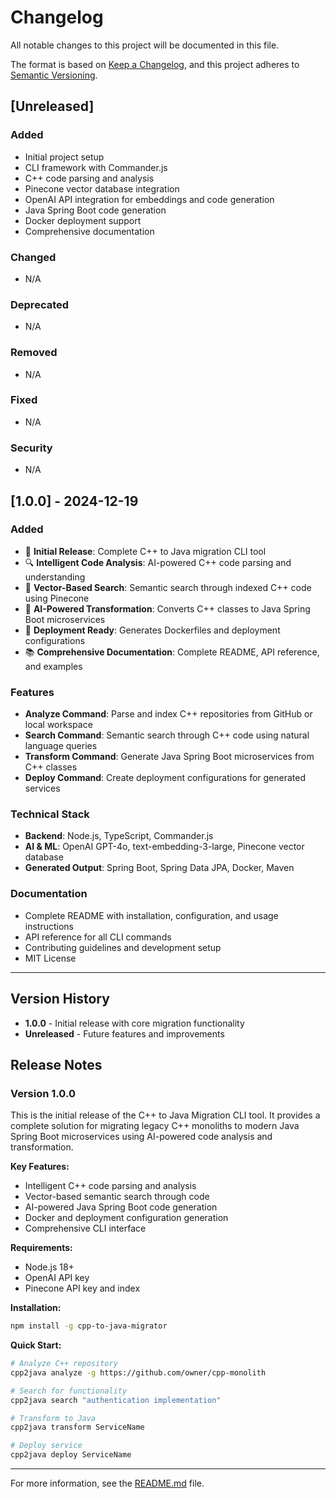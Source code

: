 # Changelog

All notable changes to this project will be documented in this file.

The format is based on [Keep a Changelog](https://keepachangelog.com/en/1.0.0/),
and this project adheres to [Semantic Versioning](https://semver.org/spec/v2.0.0.html).

## [Unreleased]

### Added
- Initial project setup
- CLI framework with Commander.js
- C++ code parsing and analysis
- Pinecone vector database integration
- OpenAI API integration for embeddings and code generation
- Java Spring Boot code generation
- Docker deployment support
- Comprehensive documentation

### Changed
- N/A

### Deprecated
- N/A

### Removed
- N/A

### Fixed
- N/A

### Security
- N/A

## [1.0.0] - 2024-12-19

### Added
- 🚀 **Initial Release**: Complete C++ to Java migration CLI tool
- 🔍 **Intelligent Code Analysis**: AI-powered C++ code parsing and understanding
- 🔎 **Vector-Based Search**: Semantic search through indexed C++ code using Pinecone
- 🔄 **AI-Powered Transformation**: Converts C++ classes to Java Spring Boot microservices
- 🚀 **Deployment Ready**: Generates Dockerfiles and deployment configurations
- 📚 **Comprehensive Documentation**: Complete README, API reference, and examples

### Features
- **Analyze Command**: Parse and index C++ repositories from GitHub or local workspace
- **Search Command**: Semantic search through C++ code using natural language queries
- **Transform Command**: Generate Java Spring Boot microservices from C++ classes
- **Deploy Command**: Create deployment configurations for generated services

### Technical Stack
- **Backend**: Node.js, TypeScript, Commander.js
- **AI & ML**: OpenAI GPT-4o, text-embedding-3-large, Pinecone vector database
- **Generated Output**: Spring Boot, Spring Data JPA, Docker, Maven

### Documentation
- Complete README with installation, configuration, and usage instructions
- API reference for all CLI commands
- Contributing guidelines and development setup
- MIT License

---

## Version History

- **1.0.0** - Initial release with core migration functionality
- **Unreleased** - Future features and improvements

## Release Notes

### Version 1.0.0
This is the initial release of the C++ to Java Migration CLI tool. It provides a complete solution for migrating legacy C++ monoliths to modern Java Spring Boot microservices using AI-powered code analysis and transformation.

**Key Features:**
- Intelligent C++ code parsing and analysis
- Vector-based semantic search through code
- AI-powered Java Spring Boot code generation
- Docker and deployment configuration generation
- Comprehensive CLI interface

**Requirements:**
- Node.js 18+
- OpenAI API key
- Pinecone API key and index

**Installation:**
```bash
npm install -g cpp-to-java-migrator
```

**Quick Start:**
```bash
# Analyze C++ repository
cpp2java analyze -g https://github.com/owner/cpp-monolith

# Search for functionality
cpp2java search "authentication implementation"

# Transform to Java
cpp2java transform ServiceName

# Deploy service
cpp2java deploy ServiceName
```

---

For more information, see the [README.md](README.md) file. 